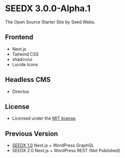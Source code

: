 # SEEDX 3.0.0-Alpha.1

The Open Source Starter Site by Seed Webs.

## Frontend

- Next.js
- Tailwind CSS
- shadcn/ui
- Lucide Icons

## Headless CMS

- Directus

## License

- Licensed under the [MIT license](https://github.com/seedwebs/blob/main/LICENSE.md).

## Previous Version

- [SEEDX 1.0](https://github.com/SeedWebs/seedx1) Next.js + WordPress GraphQL
- SEEDX 2.0 Next.js + WordPress REST (Not Published)
